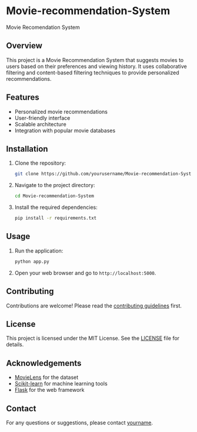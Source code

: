 # Movie-recommendation-System
Movie Recomendation System 
## Overview
This project is a Movie Recommendation System that suggests movies to users based on their preferences and viewing history. It uses collaborative filtering and content-based filtering techniques to provide personalized recommendations.

## Features
- Personalized movie recommendations
- User-friendly interface
- Scalable architecture
- Integration with popular movie databases

## Installation
1. Clone the repository:
    ```bash
    git clone https://github.com/yourusername/Movie-recommendation-System.git
    ```
2. Navigate to the project directory:
    ```bash
    cd Movie-recommendation-System
    ```
3. Install the required dependencies:
    ```bash
    pip install -r requirements.txt
    ```

## Usage
1. Run the application:
    ```bash
    python app.py
    ```
2. Open your web browser and go to `http://localhost:5000`.

## Contributing
Contributions are welcome! Please read the [contributing guidelines](CONTRIBUTING.md) first.

## License
This project is licensed under the MIT License. See the [LICENSE](LICENSE) file for details.

## Acknowledgements
- [MovieLens](https://movielens.org/) for the dataset
- [Scikit-learn](https://scikit-learn.org/) for machine learning tools
- [Flask](https://flask.palletsprojects.com/) for the web framework

## Contact
For any questions or suggestions, please contact [yourname](mailto:yourname@example.com).
